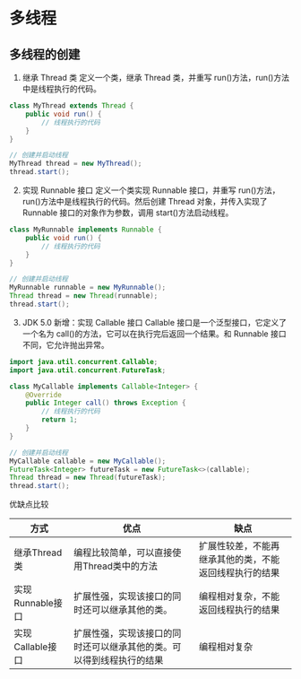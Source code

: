 # 多线程

## 多线程的创建

1. 继承 Thread 类
   定义一个类，继承 Thread 类，并重写 run()方法，run()方法中是线程执行的代码。

```java
class MyThread extends Thread {
    public void run() {
        // 线程执行的代码
    }
}

// 创建并启动线程
MyThread thread = new MyThread();
thread.start();

```

2. 实现 Runnable 接口
   定义一个类实现 Runnable 接口，并重写 run()方法，run()方法中是线程执行的代码。然后创建 Thread 对象，并传入实现了 Runnable 接口的对象作为参数，调用 start()方法启动线程。

```java
class MyRunnable implements Runnable {
    public void run() {
        // 线程执行的代码
    }
}

// 创建并启动线程
MyRunnable runnable = new MyRunnable();
Thread thread = new Thread(runnable);
thread.start();

```

3. JDK 5.0 新增：实现 Callable 接口
   Callable 接口是一个泛型接口，它定义了一个名为 call()的方法，它可以在执行完后返回一个结果。和 Runnable 接口不同，它允许抛出异常。

```java
import java.util.concurrent.Callable;
import java.util.concurrent.FutureTask;

class MyCallable implements Callable<Integer> {
    @Override
    public Integer call() throws Exception {
        // 线程执行的代码
        return 1;
    }
}

// 创建并启动线程
MyCallable callable = new MyCallable();
FutureTask<Integer> futureTask = new FutureTask<>(callable);
Thread thread = new Thread(futureTask);
thread.start();

```



优缺点比较

| 方式             | 优点                                                         | 缺点                                                   |
| ---------------- | ------------------------------------------------------------ | ------------------------------------------------------ |
| 继承Thread类     | 编程比较简单，可以直接使用Thread类中的方法                   | 扩展性较差，不能再继承其他的类，不能返回线程执行的结果 |
| 实现Runnable接口 | 扩展性强，实现该接口的同时还可以继承其他的类。               | 编程相对复杂，不能返回线程执行的结果                   |
| 实现Callable接口 | 扩展性强，实现该接口的同时还可以继承其他的类。可以得到线程执行的结果 | 编程相对复杂                                           |

